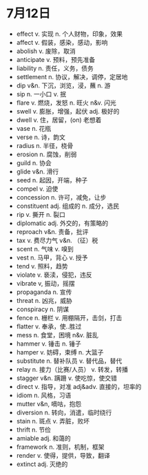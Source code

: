 # 7月12日

- effect v. 实现 n. 个人财物，印象，效果
- affect v. 假装，感染，感动，影响
- abolish v. 废除，取消
- anticipate v. 预料，预先准备
- liability n. 责任，义务，债务
- settlement n. 协议，解决，调停，定居地
- dip v&n. 下沉，浏览，浸，蘸 n. 游
- sip n. 一小口 v. 抿
- flare v. 燃烧，发怒 n. 旺火 n&v. 闪光
- swell v. 膨胀，增强，起伏 adj. 极好的
- dwell v. 住，居留，(on) 老想着
- vase n. 花瓶
- verse n. 诗，韵文
- radius n. 半径，桡骨
- erosion n. 腐蚀，削弱
- guild n. 协会
- glide v&n. 滑行
- seed n. 起因，开端，种子
- compel v. 迫使
- concession n. 许可，减免，让步
- constituent adj. 组成的 n. 成分，选民
- rip v. 撕开 n. 裂口
- diplomatic adj. 外交的，有策略的
- reproach v&n. 责备，批评
- tax v. 费尽力气 v&n. （征）税
- scent n. 气味 v. 嗅到
- vest n. 马甲，背心 v. 授予
- tend v. 照料，趋势
- violate v. 亵渎，侵犯，违反
- vibrate v, 振动，摇摆
- propaganda n. 宣传
- threat n. 凶兆，威胁
- conspiracy n. 阴谋
- fence n. 栅栏 v. 用棚隔开，击剑，打击
- flatter v. 奉承，使..胜过
- mess n. 食堂，困境 n&v. 脏乱
- hammer v. 锤击 n. 锤子
- hamper v. 妨碍，束缚 n. 大篮子
- substitute n. 替补队员 v. 替代品，替代
- relay n. 接力（比赛/人员） v. 转发，转播
- stagger v&n. 蹒跚 v. 使吃惊，使交错
- direct v. 指导，对准 adj&adv. 直接的，坦率的
- idiom n. 风格，习语
- mutter v&n, 嘀咕，抱怨
- diversion n. 转向，消遣，临时绕行
- stain n. 斑点 v. 弄脏，败坏
- thrift n. 节俭
- amiable adj. 和蔼的
- framework n. 准则，机制，框架
- render v. 使得，提供，导致，翻译
- extinct adj. 灭绝的
